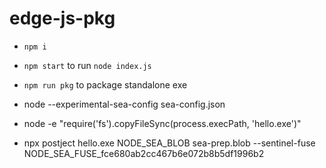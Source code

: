 
# edge-js-pkg

- `npm i`
- `npm start` to run `node index.js`
- `npm run pkg` to package standalone exe

- node --experimental-sea-config sea-config.json 
- node -e "require('fs').copyFileSync(process.execPath, 'hello.exe')" 
- npx postject hello.exe NODE_SEA_BLOB sea-prep.blob --sentinel-fuse NODE_SEA_FUSE_fce680ab2cc467b6e072b8b5df1996b2 


